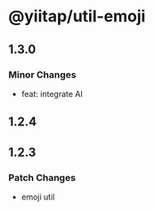 # @yiitap/util-emoji

## 1.3.0

### Minor Changes

- feat: integrate AI

## 1.2.4

## 1.2.3

### Patch Changes

- emoji util
